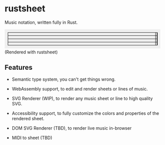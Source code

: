 # rustsheet

Music notation, written fully in Rust.

![A line of music rendered with rustsheet](/example.svg)
(Rendered with rustsheet)

## Features

- Semantic type system, you can't get things wrong.

- WebAssembly support, to edit and render sheets or lines of music.

- SVG Renderer (WIP), to render any music sheet or line to high quality SVG.

- Accessibility support, to fully customize the colors and properties of the rendered sheet.

- DOM SVG Renderer (TBD), to render live music in-browser

- MIDI to sheet (TBD)